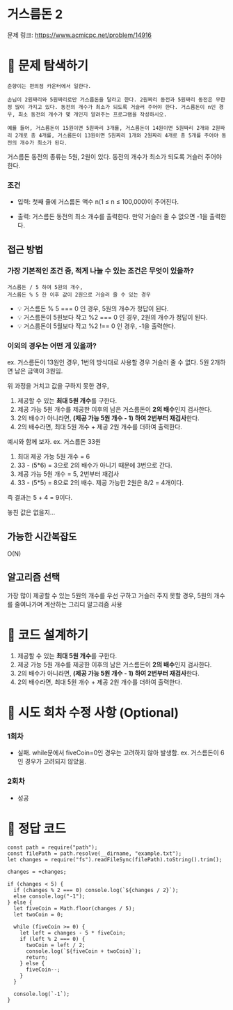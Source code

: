 # 거스름돈 2

문제 링크: https://www.acmicpc.net/problem/14916

# 📌 문제 탐색하기

```
춘향이는 편의점 카운터에서 일한다.

손님이 2원짜리와 5원짜리로만 거스름돈을 달라고 한다. 2원짜리 동전과 5원짜리 동전은 무한정 많이 가지고 있다. 동전의 개수가 최소가 되도록 거슬러 주어야 한다. 거스름돈이 n인 경우, 최소 동전의 개수가 몇 개인지 알려주는 프로그램을 작성하시오.

예를 들어, 거스름돈이 15원이면 5원짜리 3개를, 거스름돈이 14원이면 5원짜리 2개와 2원짜리 2개로 총 4개를, 거스름돈이 13원이면 5원짜리 1개와 2원짜리 4개로 총 5개를 주어야 동전의 개수가 최소가 된다.
```

거스름돈 동전의 종류는 5원, 2원이 있다.
동전의 개수가 최소가 되도록 거슬러 주어야 한다.

### 조건

- 입력: 첫째 줄에 거스름돈 액수 n(1 ≤ n ≤ 100,000)이 주어진다.

- 출력: 거스름돈 동전의 최소 개수를 출력한다. 만약 거슬러 줄 수 없으면 -1을 출력한다.

## 접근 방법

### 가장 기본적인 조건 중, 적게 나눌 수 있는 조건은 무엇이 있을까?

```
거스름돈 / 5 하여 5원의 개수,
거스름돈 % 5 한 이후 값이 2원으로 거슬러 줄 수 있는 경우
```

- 💡 거스름돈 % 5 === 0 인 경우, 5원의 개수가 정답이 된다.
- 💡 거스름돈이 5원보다 작고 %2 === 0 인 경우, 2원의 개수가 정답이 된다.
- 💡 거스름돈이 5월보다 작고 %2 !== 0 인 경우, -1을 출력한다.

### 이외의 경우는 어떤 게 있을까?

ex. 거스름돈이 13원인 경우, 1번의 방식대로 사용할 경우 거슬러 줄 수 없다. 5원 2개하면 남은 금액이 3원임.

위 과정을 거치고 값을 구하지 못한 경우,

1. 제공할 수 있는 **최대 5원 개수**를 구한다.
2. 제공 가능 5원 개수를 제공한 이후의 남은 거스름돈이 **2의 배수**인지 검사한다.
3. 2의 배수가 아니라면, **(제공 가능 5원 개수 - 1) 하여 2번부터 재검사**한다.
4. 2의 배수라면, 최대 5원 개수 + 제공 2원 개수를 더하여 출력한다.

예시와 함께 보자.
ex. 거스름돈 33원

1. 최대 제공 가능 5원 개수 = 6
2. 33 - (5\*6) = 3으로 2의 배수가 아니기 때문에 3번으로 간다.
3. 제공 가능 5원 개수 = 5, 2번부터 재검사
4. 33 - (5\*5) = 8으로 2의 배수. 제공 가능한 2원은 8/2 = 4개이다.

즉 결과는 5 + 4 = 9이다.

놓친 값은 없을지...

## 가능한 시간복잡도

O(N)

## 알고리즘 선택

가장 많이 제공할 수 있는 5원의 개수를 우선 구하고 거슬러 주지 못할 경우, 5원의 개수를 줄여나가며 계산하는 그리디 알고리즘 사용

# 📌 코드 설계하기

1. 제공할 수 있는 **최대 5원 개수**를 구한다.
2. 제공 가능 5원 개수를 제공한 이후의 남은 거스름돈이 **2의 배수**인지 검사한다.
3. 2의 배수가 아니라면, **(제공 가능 5원 개수 - 1) 하여 2번부터 재검사**한다.
4. 2의 배수라면, 최대 5원 개수 + 제공 2원 개수를 더하여 출력한다.

# 📌 시도 회차 수정 사항 (Optional)

### 1회차

- 실패. while문에서 fiveCoin=0인 경우는 고려하지 않아 발생함. ex. 거스름돈이 6인 경우가 고려되지 않았음.

### 2회차

- 성공

# 📌 정답 코드

```
const path = require("path");
const filePath = path.resolve(__dirname, "example.txt");
let changes = require("fs").readFileSync(filePath).toString().trim();

changes = +changes;

if (changes < 5) {
  if (changes % 2 === 0) console.log(`${changes / 2}`);
  else console.log("-1");
} else {
  let fiveCoin = Math.floor(changes / 5);
  let twoCoin = 0;

  while (fiveCoin >= 0) {
    let left = changes - 5 * fiveCoin;
    if (left % 2 === 0) {
      twoCoin = left / 2;
      console.log(`${fiveCoin + twoCoin}`);
      return;
    } else {
      fiveCoin--;
    }
  }

  console.log(`-1`);
}

```
